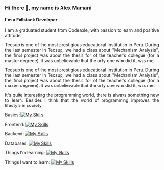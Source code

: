 ### Hi there 👋, my name is Alex Mamani
#### I'm a Fullstack Developer
<p style="text-align: justify">
  I am a graduated student from Codeable, with passion to learn and positive attitude.
</p>
<div style="text-align: justify"> Tecsup is one of the most prestigious educational institution in Peru. During the last semester in Tecsup, we had a class about "Mechanism Analysis", the final project was about the thesis for of the teacher's collegue (for a master degreee). It was unbelievable that the only one who did it, was me. </div>

<p style="text-align: justify">
Tecsup is one of the most prestigious educational institution in Peru. During the last semester in Tecsup, we had a class about "Mechanism Analysis", the final project was about the thesis for of the teacher's collegue (for a master degreee). It was unbelievable that the only one who did it, was me.
</p>

<p style="text-align: justify">
It's quite interesting the programming world, there is always something new to learn. Besides I think that the world of programming improves the lifestyle in society
</p>

Basics:
[![My Skills](https://skillicons.dev/icons?i=html,css,ts,ruby,js,py)](https://skillicons.dev)


Frontend: 
[![My Skills](https://skillicons.dev/icons?i=ts,vite,vue,react,materialui,tailwind)](https://skillicons.dev)

Backend: 
[![My Skills](https://skillicons.dev/icons?i=express,nodejs,rails)](https://skillicons.dev)

Databases: 
[![My Skills](https://skillicons.dev/icons?i=firebase,mongodb,mysql,postgres)](https://skillicons.dev)


Things I'm learning: 
[![My Skills](https://skillicons.dev/icons?i=vue,aws,firebase)](https://skillicons.dev)

Things I want to learn: 
[![My Skills](https://skillicons.dev/icons?i=angular,django,graphql,dart,flutter)](https://skillicons.dev)





<!--
**AlexMamani85/AlexMamani85** is a ✨ _special_ ✨ repository because its `README.md` (this file) appears on your GitHub profile.

Here are some ideas to get you started:

- 🔭 I’m currently working on ...
- 🌱 I’m currently learning ...
- 👯 I’m looking to collaborate on ...
- 🤔 I’m looking for help with ...
- 💬 Ask me about ...
- 📫 How to reach me: ...
- 😄 Pronouns: ...
- ⚡ Fun fact: ...
-->
